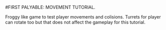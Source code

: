 #FIRST PALYABLE: MOVEMENT TUTORIAL.

Froggy like game to test player movements and colisions. Turrets for player can rotate too but that does not affect the gameplay for this tutorial.
